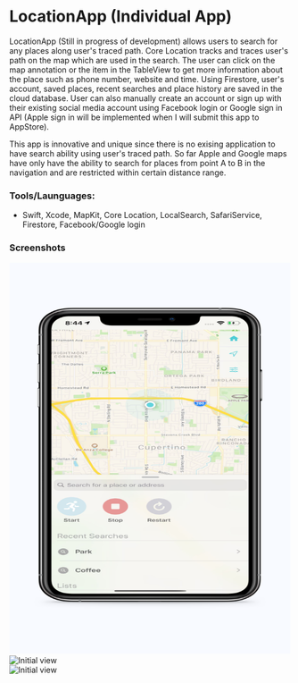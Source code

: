 # LocationApp (Individual App)
LocationApp (Still in progress of development) allows users to search for any places along user's traced path. Core Location tracks and traces user's path on the map which are used in the search. The user can click on the map annotation or the item in the TableView to get more information about the place such as phone number, website and time. Using Firestore, user's account, saved places, recent searches and place history are saved in the cloud database. User can also manually create an account or sign up with their existing social media account using Facebook login or Google sign in API (Apple sign in will be implemented when I will submit this app to AppStore).

This app is innovative and unique since there is no exising application to have search ability using user's traced path. So far Apple and Google maps have only have the ability to search for places from point A to B in the navigation and are restricted within certain distance range.

### Tools/Launguages:

* Swift, Xcode, MapKit, Core Location, LocalSearch, SafariService, Firestore, Facebook/Google login

### Screenshots

<div>
<img src="https://github.com/jykelly2/LocationApp/blob/master/app-screenshots/6.5-inch%20Screenshot%201.jpg" height="700" width="700"alt="Initial view">
<img src="https://github.com/jykelly2/LocationApp/tree/master/app-screenshots/6.5-inch%20Screenshot%202.jpg" height="700" width="700"alt="Initial view">
<div>
  
<div>
<img src="https://github.com/jykelly2/LocationApp/tree/master/app-screenshots/6.5-inch%20Screenshot%202.jpg" height="700" width="700"alt="Initial view">
<div>
